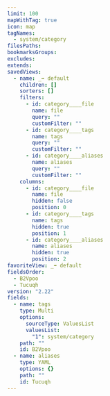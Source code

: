 ```yaml
---
limit: 100
mapWithTag: true
icon: map
tagNames:
  - system/category
filesPaths: 
bookmarksGroups: 
excludes: 
extends: 
savedViews:
  - name: _➡ default
    children: []
    sorters: []
    filters:
      - id: category____file
        name: file
        query: ""
        customFilter: ""
      - id: category____tags
        name: tags
        query: ""
        customFilter: ""
      - id: category____aliases
        name: aliases
        query: ""
        customFilter: ""
    columns:
      - id: category____file
        name: file
        hidden: false
        position: 0
      - id: category____tags
        name: tags
        hidden: true
        position: 1
      - id: category____aliases
        name: aliases
        hidden: true
        position: 2
favoriteView: _➡ default
fieldsOrder:
  - B2Vpoo
  - Tucuqh
version: "2.22"
fields:
  - name: tags
    type: Multi
    options:
      sourceType: ValuesList
      valuesList:
        "1": system/category
    path: ""
    id: B2Vpoo
  - name: aliases
    type: YAML
    options: {}
    path: ""
    id: Tucuqh
---
```

